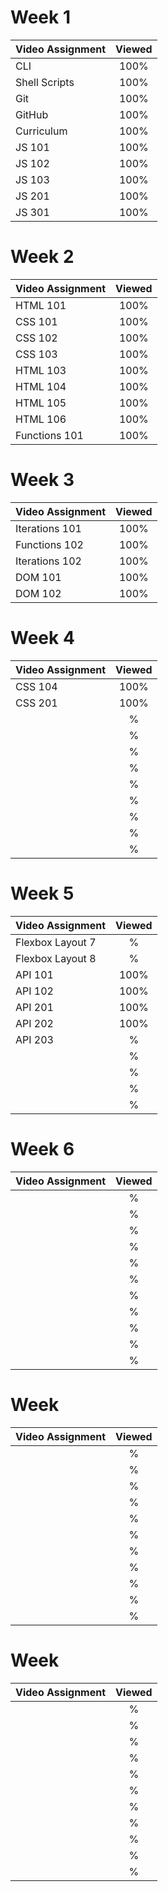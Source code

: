 # Week 1

|   Video Assignment   | Viewed |         
|----------------|:------:| 
| CLI            | 100% |
| Shell Scripts  | 100% |
| Git            | 100% |  
| GitHub         | 100% |    
| Curriculum     | 100% |
| JS 101         | 100% |
| JS 102         | 100% | 
| JS 103         | 100% |     
| JS 201         | 100% |
| JS 301         | 100% |


# Week 2

|   Video Assignment   | Viewed |         
|----------------------|:------:| 
| HTML 101       | 100% |
| CSS 101        | 100% |
| CSS 102        | 100% |  
| CSS 103        | 100% |    
| HTML 103       | 100% |
| HTML 104       | 100% |
| HTML 105       | 100% | 
| HTML 106       | 100% |     
| Functions 101  | 100% |


# Week 3

|   Video Assignment   | Viewed |         
|----------------------|:------:| 
| Iterations 101        | 100% |
| Functions 102       | 100% |
| Iterations 102       | 100% |
| DOM 101       | 100% |
| DOM 102       | 100% |


# Week 4

|   Video Assignment   | Viewed |         
|----------------------|:------:| 
| CSS 104       | 100% |
| CSS 201       | 100% |
|        | % |
|        | % |
|        | % |
|        | % |
|        | % |
|        | % |
|        | % |
|        | % |
|        | % |


# Week 5

|   Video Assignment   | Viewed |         
|----------------------|:------:| 
| Flexbox Layout 7        | % |
| Flexbox Layout 8       | % |
| API 101       | 100% |
| API 102       | 100% |
| API 201       | 100% |
| API 202       | 100% |
| API 203       | % |
|        | % |
|        | % |
|        | % |
|        | % |


# Week 6

|   Video Assignment   | Viewed |         
|----------------------|:------:| 
|        | % |
|        | % |
|        | % |
|        | % |
|        | % |
|        | % |
|        | % |
|        | % |
|        | % |
|        | % |
|        | % |


# Week 

|   Video Assignment   | Viewed |         
|----------------------|:------:| 
|        | % |
|        | % |
|        | % |
|        | % |
|        | % |
|        | % |
|        | % |
|        | % |
|        | % |
|        | % |
|        | % |


# Week 

|   Video Assignment   | Viewed |         
|----------------------|:------:| 
|        | % |
|        | % |
|        | % |
|        | % |
|        | % |
|        | % |
|        | % |
|        | % |
|        | % |
|        | % |
|        | % |
